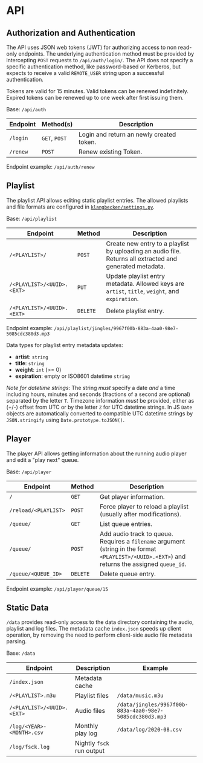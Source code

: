 # API

## Authorization and Authentication

The API uses JSON web tokens (JWT) for authorizing access to non read-only endpoints.  The underlying authentication method must be provided by intercepting `POST` requests to `/api/auth/login/`. The API does not specify a specific authentication method, like password-based or Kerberos, but expects to receive a valid `REMOTE_USER` string upon a successful authentication.

Tokens are valid for 15 minutes. Valid tokens can be renewed indefinitely. Expired tokens can be renewed up to one week after first issuing them.

Base: `/api/auth`

Endpoint | Method(s) | Description
---------|-----------|------------
`/login`| `GET`, `POST`| Login and return an newly created token.
`/renew`| `POST`| Renew existing Token.

Endpoint example: `/api/auth/renew`

## Playlist

The playlist API allows editing static playlist entries.  The allowed playlists and file formats are configured in [`klangbecken/settings.py`](../klangbecken/../klangbecken/settings.py).

Base: `/api/playlist`

Endpoint | Method | Description
---------|--------|------------
`/<PLAYLIST>/`| `POST`| Create new entry to a playlist by uploading an audio file. Returns all extracted and generated metadata.
`/<PLAYLIST>/<UUID>.<EXT>`|  `PUT`|  Update playlist entry metadata. Allowed keys are `artist`, `title`, `weight`, and `expiration`.
`/<PLAYLIST>/<UUID>.<EXT>`| `DELETE` | Delete playlist entry.

Endpoint example: `/api/playlist/jingles/9967f00b-883a-4aa0-98e7-5085cdc380d3.mp3`

Data types for playlist entry metadata updates:
* **artist**: `string`
* **title**: `string`
* **weight**: `int` (>= 0)
* **expiration**: empty or ISO8601 datetime `string`

_Note for datetime strings_: The string _must_ specify a date _and_ a time including hours, minutes and seconds (fractions of a second are optional) separated by the letter `T`. Timezone information _must_ be provided, either as (+/-) offset from UTC or by the letter `Z` for UTC datetime strings. In JS `Date` objects are automatically converted to compatible UTC datetime strings by `JSON.stringify` using `Date.prototype.toJSON()`.

## Player

The player API allows getting information about the running audio player and edit a "play next" queue.

Base: `/api/player`

Endpoint | Method | Description
---------|--------|------------
`/`| `GET`| Get player information.
`/reload/<PLAYLIST>`| `POST`| Force player to reload a playlist (usually after modifications).
`/queue/` | `GET` | List queue entries.
`/queue/` | `POST` | Add audio track to queue. Requires a `filename` argument (string in the format `<PLAYLIST>/<UUID>.<EXT>`) and returns the assigned `queue_id`.
`/queue/<QUEUE_ID>` | `DELETE` | Delete queue entry.


Endpoint example: `/api/player/queue/15`

## Static Data

`/data` provides read-only access to the data directory containing the audio, playlist and log files. The metadata cache `index.json` speeds up client operation, by removing the need to perform client-side audio file metadata parsing.

Base: `/data`

Endpoint | Description | Example
---------|-------------|---------
`/index.json` | Metadata cache |
`/<PLAYLIST>.m3u` | Playlist files | `/data/music.m3u`
`/<PLAYLIST>/<UUID>.<EXT>`| Audio files | `/data/jingles/9967f00b-883a-4aa0-98e7-5085cdc380d3.mp3`
`/log/<YEAR>-<MONTH>.csv`| Monthly play log | `/data/log/2020-08.csv`
`/log/fsck.log`| Nightly `fsck` run output |
